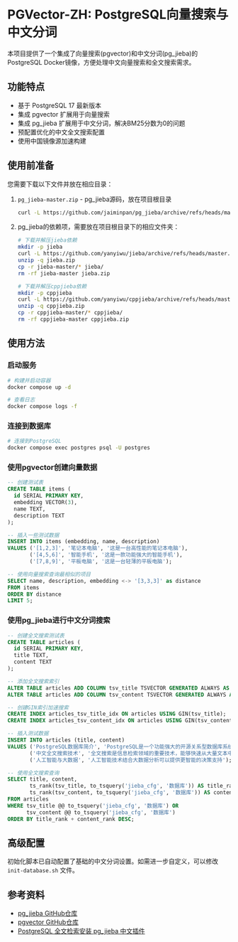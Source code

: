 # PGVector-ZH: PostgreSQL向量搜索与中文分词

本项目提供了一个集成了向量搜索(pgvector)和中文分词(pg_jieba)的PostgreSQL Docker镜像，方便处理中文向量搜索和全文搜索需求。

## 功能特点

- 基于 PostgreSQL 17 最新版本
- 集成 pgvector 扩展用于向量搜索
- 集成 pg_jieba 扩展用于中文分词，解决BM25分数为0的问题
- 预配置优化的中文全文搜索配置
- 使用中国镜像源加速构建

## 使用前准备

您需要下载以下文件并放在相应目录：

1. `pg_jieba-master.zip` - pg_jieba源码，放在项目根目录
   ```bash
   curl -L https://github.com/jaiminpan/pg_jieba/archive/refs/heads/master.zip -o pg_jieba-master.zip
   ```

2. pg_jieba的依赖项，需要放在项目根目录下的相应文件夹：
   ```bash
   # 下载并解压jieba依赖
   mkdir -p jieba
   curl -L https://github.com/yanyiwu/jieba/archive/refs/heads/master.zip -o jieba.zip
   unzip -q jieba.zip
   cp -r jieba-master/* jieba/
   rm -rf jieba-master jieba.zip

   # 下载并解压cppjieba依赖
   mkdir -p cppjieba
   curl -L https://github.com/yanyiwu/cppjieba/archive/refs/heads/master.zip -o cppjieba.zip
   unzip -q cppjieba.zip
   cp -r cppjieba-master/* cppjieba/
   rm -rf cppjieba-master cppjieba.zip
   ```

## 使用方法

### 启动服务

```bash
# 构建并启动容器
docker compose up -d

# 查看日志
docker compose logs -f
```

### 连接到数据库

```bash
# 连接到PostgreSQL
docker compose exec postgres psql -U postgres
```

### 使用pgvector创建向量数据

```sql
-- 创建测试表
CREATE TABLE items (
  id SERIAL PRIMARY KEY,
  embedding VECTOR(3),
  name TEXT,
  description TEXT
);

-- 插入一些测试数据
INSERT INTO items (embedding, name, description)
VALUES ('[1,2,3]', '笔记本电脑', '这是一台高性能的笔记本电脑'),
       ('[4,5,6]', '智能手机', '这是一款功能强大的智能手机'),
       ('[7,8,9]', '平板电脑', '这是一台轻薄的平板电脑');

-- 使用向量搜索查询最相似的项目
SELECT name, description, embedding <-> '[3,3,3]' as distance
FROM items
ORDER BY distance
LIMIT 5;
```

### 使用pg_jieba进行中文分词搜索

```sql
-- 创建全文搜索测试表
CREATE TABLE articles (
  id SERIAL PRIMARY KEY,
  title TEXT,
  content TEXT
);

-- 添加全文搜索索引
ALTER TABLE articles ADD COLUMN tsv_title TSVECTOR GENERATED ALWAYS AS (to_tsvector('jieba_cfg', title)) STORED;
ALTER TABLE articles ADD COLUMN tsv_content TSVECTOR GENERATED ALWAYS AS (to_tsvector('jieba_cfg', content)) STORED;

-- 创建GIN索引加速搜索
CREATE INDEX articles_tsv_title_idx ON articles USING GIN(tsv_title);
CREATE INDEX articles_tsv_content_idx ON articles USING GIN(tsv_content);

-- 插入测试数据
INSERT INTO articles (title, content)
VALUES ('PostgreSQL数据库简介', 'PostgreSQL是一个功能强大的开源关系型数据库系统'),
       ('中文全文搜索技术', '全文搜索是信息检索领域的重要技术，能够快速从大量文本中找到相关信息'),
       ('人工智能与大数据', '人工智能技术结合大数据分析可以提供更智能的决策支持');

-- 使用全文搜索查询
SELECT title, content, 
       ts_rank(tsv_title, to_tsquery('jieba_cfg', '数据库')) AS title_rank,
       ts_rank(tsv_content, to_tsquery('jieba_cfg', '数据库')) AS content_rank
FROM articles
WHERE tsv_title @@ to_tsquery('jieba_cfg', '数据库') OR 
      tsv_content @@ to_tsquery('jieba_cfg', '数据库')
ORDER BY title_rank + content_rank DESC;
```

## 高级配置

初始化脚本已自动配置了基础的中文分词设置。如需进一步自定义，可以修改 `init-database.sh` 文件。

## 参考资料

- [pg_jieba GitHub仓库](https://github.com/jaiminpan/pg_jieba)
- [pgvector GitHub仓库](https://github.com/pgvector/pgvector)
- [PostgreSQL 全文检索安装 pg_jieba 中文插件](https://www.zhangbj.com/p/1750.html) 